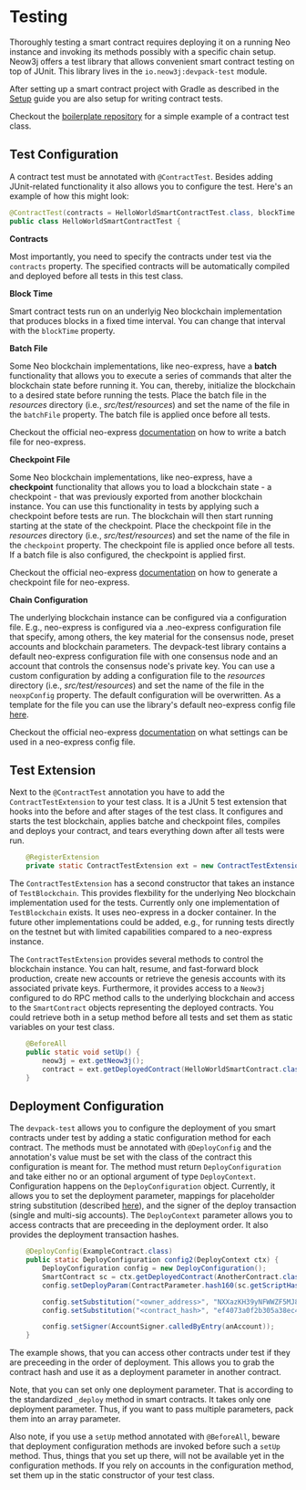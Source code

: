 # Testing

Thoroughly testing a smart contract requires deploying it on a running Neo instance and invoking its methods possibly
with a specific chain setup. Neow3j offers a test library that allows convenient smart contract testing on top of JUnit.
This library lives in the `io.neow3j:devpack-test` module.

After setting up a smart contract project with Gradle as described in the
[Setup](neo-n3/smart_contract_development/setup_and_compilation.md) guide you are also setup for writing contract tests.

Checkout the [boilerplate repository](https://github.com/neow3j/neow3j-boilerplate) for a simple example of a contract test class.

## Test Configuration

A contract test must be annotated with `@ContractTest`. Besides adding JUnit-related functionality it also allows you to
configure the test. Here's an example of how this might look:

```java
@ContractTest(contracts = HelloWorldSmartContractTest.class, blockTime = 1)
public class HelloWorldSmartContractTest {
```

**Contracts**

Most importantly, you need to specify the contracts under test via the `contracts` property. The specified contracts will
be automatically compiled and deployed before all tests in this test class.

**Block Time**

Smart contract tests run on an underlyig Neo blockchain implementation that produces blocks in a fixed time interval. You
can change that interval with the `blockTime` property.

**Batch File**

Some Neo blockchain implementations, like neo-express, have a **batch** functionality that allows you to execute a
series of commands that alter the blockchain state before running it. You can, thereby, initialize the blockchain to a
desired state before running the tests. Place the batch file in the *resources* directory (i.e., *src/test/resources*)
and set the name of the file in the `batchFile` property. The batch file is applied once before all tests.

Checkout the official neo-express
[documentation](https://github.com/neo-project/neo-express/blob/master/docs/command-reference.md#neoxp-batch) on how to
write a batch file for neo-express.

**Checkpoint File**

Some Neo blockchain implementations, like neo-express, have a **checkpoint** functionality that allows you to load a
blockchain state - a checkpoint - that was previously exported from another blockchain instance. You can use this
functionality in tests by applying such a checkpoint before tests are run. The blockchain will then start running
starting at the state of the checkpoint.  Place the checkpoint file in the *resources* directory (i.e.,
*src/test/resources*) and set the name of the file in the `checkpoint` property. The checkpoint file is applied once
before all tests. If a batch file is also configured, the checkpoint is applied first.

Checkout the official neo-express
[documentation](https://github.com/neo-project/neo-express/blob/master/docs/command-reference.md#neoxp-checkpoint) on
how to generate a checkpoint file for neo-express.

**Chain Configuration**

The underlying blockchain instance can be configured via a configuration file. E.g., neo-express is configured via
a .neo-express configuration file that specify, among others, the key material for the consensus node, preset accounts
and blockchain parameters. The devpack-test library contains a default neo-express configuration file with one consensus
node and an account that controls the consensus node's private key. You can use a custom configuration by adding a
configuration file to the *resources* directory (i.e., *src/test/resources*) and set the name of the file in the
`neoxpConfig` property. The default configuration will be overwritten. As a template for the file you can use the
library's default neo-express config file
[here](https://github.com/neow3j/neow3j/blob/master-3.x/test-tools/src/main/resources/default.neo-express).

Checkout the official neo-express
[documentation](https://github.com/neo-project/neo-express/blob/master/docs/settings.md) on what settings can be used in
a neo-express config file.

## Test Extension

Next to the `@ContractTest` annotation you have to add the `ContractTestExtension` to your test class. It is a JUnit 5
test extension that hooks into the before and after stages of the test class. It configures and starts the test
blockchain, applies batche and checkpoint files, compiles and deploys your contract, and tears everything down after all
tests were run.

```java
    @RegisterExtension
    private static ContractTestExtension ext = new ContractTestExtension();
```

The `ContractTestExtension` has a second constructor that takes an instance of `TestBlockchain`. This provides
flexbility for the underlying Neo blockchain implementation used for the tests. Currently only one implementation of
`TestBlockchain` exists. It uses neo-express in a docker container. In the future other implementations could be added,
e.g., for running tests directly on the testnet but with limited capabilities compared to a neo-express instance.

The `ContractTestExtension` provides several methods to control the blockchain instance. You can halt, resume, and
fast-forward block production, create new accounts or retrieve the genesis accounts with its associated private keys.
Furthermore, it provides access to a `Neow3j` configured to do RPC method calls to the underlying blockchain and access
to the `SmartContract` objects representing the deployed contracts. You could retrieve both in a setup method before
all tests and set them as static variables on your test class.

```java
    @BeforeAll
    public static void setUp() {
        neow3j = ext.getNeow3j();
        contract = ext.getDeployedContract(HelloWorldSmartContract.class);
    }
```

## Deployment Configuration

The `devpack-test` allows you to configure the deployment of you smart contracts under test by adding a static
configuration method for each contract. The methods must be annotated with `@DeployConfig` and the annotation's value
must be set with the class of the contract this configuration is meant for. The method must return `DeployConfiguration`
and take either no or an optional argument of type `DeployContext`. Configuration happens on the `DeployConfiguration`
object. Currently, it allows you to set the deployment parameter, mappings for placeholder string substitution
(described [here](neo-n3/smart_contract_development/devpack.md#placeholder-substitution)), and the signer of the deploy
transaction (single and multi-sig accounts).
The `DeployContext` parameter allows you to access contracts that are preceeding in the deployment order. It also
provides the deployment transaction hashes.

```java
    @DeployConfig(ExampleContract.class)
    public static DeployConfiguration config2(DeployContext ctx) {
        DeployConfiguration config = new DeployConfiguration();
        SmartContract sc = ctx.getDeployedContract(AnotherContract.class);
        config.setDeployParam(ContractParameter.hash160(sc.getScriptHash()));

        config.setSubstitution("<owner_address>", "NXXazKH39yNFWWZF5MJ8tEN98VYHwzn7g3");
        config.setSubstitution("<contract_hash>", "ef4073a0f2b305a38ec4050e4d3d28bc40ea63f5");

        config.setSigner(AccountSigner.calledByEntry(anAccount));
    }
```

The example shows, that you can access other contracts under test if they are preceeding in the order of deployment.
This allows you to grab the contract hash and use it as a deployment parameter in another contract.

Note, that you can set only one deployment parameter. That is according to the standardized `_deploy` method in smart
contracts. It takes only one deployment parameter. Thus, if you want to pass multiple parameters, pack them into an
array parameter.

Also note, if you use a `setUp` method annotated with `@BeforeAll`, beware that deployment configuration methods are
invoked before such a `setUp` method. Thus, things that you set up there, will not be available yet in the configuration
methods. If you rely on accounts in the configuration method, set them up in the static constructor of your test class.
